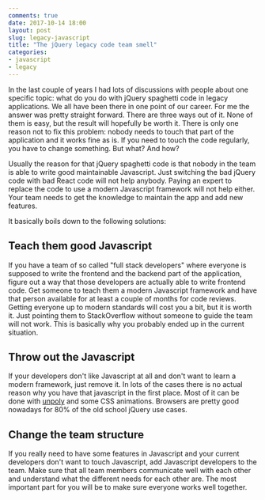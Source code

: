 ```yaml
---
comments: true
date: 2017-10-14 18:00
layout: post
slug: legacy-javascript
title: "The jQuery legacy code team smell"
categories:
- javascript
- legacy
---
```

In the last couple of years I had lots of discussions with people about one
specific topic: what do you do with jQuery spaghetti code in legacy
applications. We all have been there in one point of our career. For me the
answer was pretty straight forward. There are three ways out of it. None of
them is easy, but the result will hopefully be worth it. There is only
one reason not to fix this problem: nobody needs to touch that part of the
application and it works fine as is. If you need to touch the code regularly,
you have to change something. But what? And how?

Usually the reason for that jQuery spaghetti code is that nobody in the team
is able to write good maintainable Javascript. Just switching the bad jQuery code with
bad React code will not help anybody. Paying an expert to replace the code
to use a modern Javascript framework will not help either. Your team needs to
get the knowledge to maintain the app and add new features.

It basically boils down to the following solutions:

## Teach them good Javascript

If you have a team of so called "full stack developers" where everyone is
supposed to write the frontend and the backend part of the application, figure
out a way that those developers are actually able to write frontend code.
Get someone to teach them a modern Javascript framework and have that person
available for at least a couple of months for code reviews. Getting everyone
up to modern standards will cost you a bit, but it is worth it. Just pointing
them to StackOverflow without someone to guide the team will not work. This is
basically why you probably ended up in the current situation.

## Throw out the Javascript

If your developers don't like Javascript at all and don't want to learn a modern
framework, just remove it. In lots of the cases there is no actual reason
why you have that javascript in the first place. Most of it can be done with
[unpoly](https://unpoly.com/) and some CSS animations. Browsers are pretty good
nowadays for 80% of the old school jQuery use cases.

## Change the team structure

If you really need to have some features in Javascript and your current
developers don't want to touch Javascript, add Javascript developers to the
team. Make sure that all team members communicate well with each other and
understand what the different needs for each other are. The most important
part for you will be to make sure everyone works well together.
